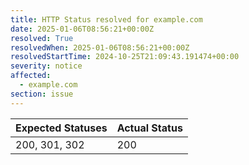 ```yaml
---
title: HTTP Status resolved for example.com
date: 2025-01-06T08:56:21+00:00Z
resolved: True
resolvedWhen: 2025-01-06T08:56:21+00:00Z
resolvedStartTime: 2024-10-25T21:09:43.191474+00:00
severity: notice
affected:
  - example.com
section: issue
---
```


| Expected Statuses | Actual Status  |
|-------------------|----------------|
| 200, 301, 302 | 200 |
